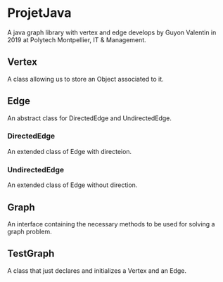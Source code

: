 # ProjetJava

A java graph library with vertex and edge develops by Guyon Valentin in 2019 at Polytech Montpellier, IT & Management.

## Vertex

A class allowing us to store an Object associated to it.

## Edge

An abstract class for DirectedEdge and UndirectedEdge.

### DirectedEdge

An extended class of Edge with directeion.

### UndirectedEdge

An extended class of Edge without direction.

## Graph

An interface containing the necessary methods to be used for solving
a graph problem.

## TestGraph

A class that just declares and initializes a Vertex and an Edge.

